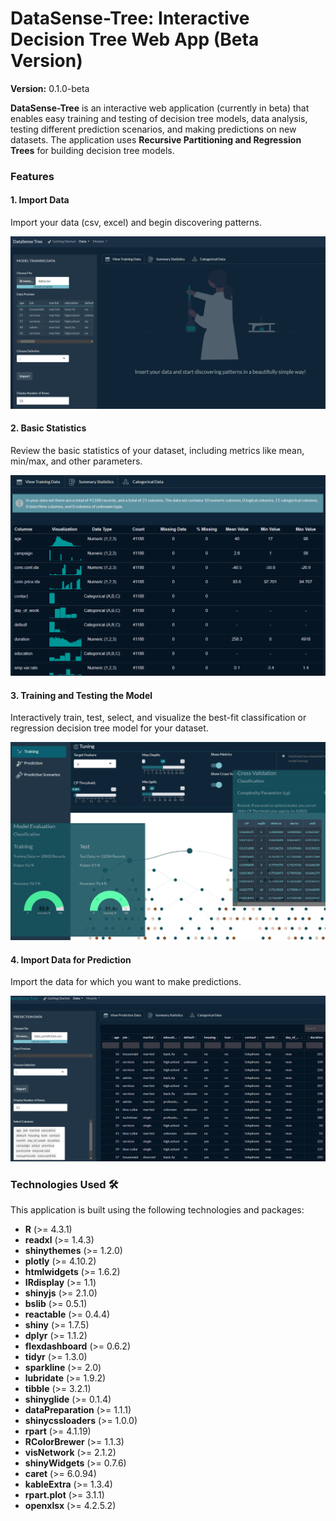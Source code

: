 # DataSense-Tree: Interactive Decision Tree Web App (Beta Version)

**Version:** 0.1.0-beta

**DataSense-Tree** is an interactive web application (currently in beta) that enables easy training and testing of decision tree models, data analysis, testing different prediction scenarios, and making predictions on new datasets. The application uses **Recursive Partitioning and Regression Trees** for building decision tree models.

### Features

#### 1. **Import Data** 

   Import your data (csv, excel) and begin discovering patterns.
   
   ![Import Your Data](images/preview_data_screen.png)


#### 2. **Basic Statistics** 

   Review the basic statistics of your dataset, including metrics like mean, min/max, and other parameters.
   
   ![Basic Statistics](images/statistics_table_screen.png)


#### 3. **Training and Testing the Model** 

   Interactively train, test, select, and visualize the best-fit classification or regression decision tree model for your dataset.
   
   ![Model Training](images/model_train_screen.png)


#### 4. **Import Data for Prediction** 

   Import the data for which you want to make predictions.
   
   ![Import Prediction Data](images/insert_pred_data_screen.png)

   

### Technologies Used 🛠️

This application is built using the following technologies and packages:

- **R** (>= 4.3.1)
- **readxl** (>= 1.4.3) 
- **shinythemes** (>= 1.2.0) 
- **plotly** (>= 4.10.2) 
- **htmlwidgets** (>= 1.6.2) 
- **IRdisplay** (>= 1.1) 
- **shinyjs** (>= 2.1.0) 
- **bslib** (>= 0.5.1) 
- **reactable** (>= 0.4.4) 
- **shiny** (>= 1.7.5) 
- **dplyr** (>= 1.1.2) 
- **flexdashboard** (>= 0.6.2) 
- **tidyr** (>= 1.3.0) 
- **sparkline** (>= 2.0) 
- **lubridate** (>= 1.9.2) 
- **tibble** (>= 3.2.1) 
- **shinyglide** (>= 0.1.4) 
- **dataPreparation** (>= 1.1.1) 
- **shinycssloaders** (>= 1.0.0) 
- **rpart** (>= 4.1.19) 
- **RColorBrewer** (>= 1.1.3) 
- **visNetwork** (>= 2.1.2) 
- **shinyWidgets** (>= 0.7.6) 
- **caret** (>= 6.0.94) 
- **kableExtra** (>= 1.3.4) 
- **rpart.plot** (>= 3.1.1) 
- **openxlsx** (>= 4.2.5.2) 

